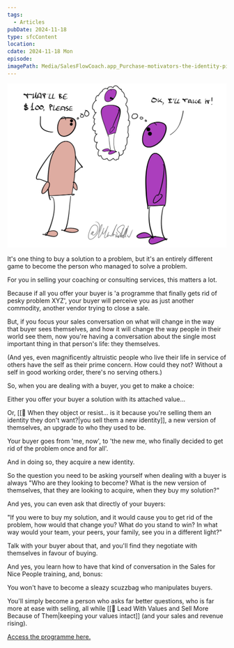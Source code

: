 ```yaml
---
tags:
  - Articles
pubDate: 2024-11-18
type: sfcContent
location: 
cdate: 2024-11-18 Mon
episode: 
imagePath: Media/SalesFlowCoach.app_Purchase-motivators-the-identity-piece_MartinStellar.jpeg
---
```


![](Media/SalesFlowCoach.app_Purchase-motivators-the-identity-piece_MartinStellar.jpeg)

It's one thing to buy a solution to a problem, but it's an entirely different game to become the person who managed to solve a problem.

For you in selling your coaching or consulting services, this matters a lot.

Because if all you offer your buyer is 'a programme that finally gets rid of pesky problem XYZ', your buyer will perceive you as just another commodity, another vendor trying to close a sale.

But, if you focus your sales conversation on what will change in the way that buyer sees themselves, and how it will change the way people in their world see them, now you're having a conversation about the single most important thing in that person's life: they themselves.

(And yes, even magnificently altruistic people who live their life in service of others have the self as their prime concern. How could they not? Without a self in good working order, there's no serving others.)

So, when you are dealing with a buyer, you get to make a choice:

Either you offer your buyer a solution with its attached value...

Or, [[📄 When they object or resist... is it because you're selling them an identity they don't want?|you sell them a new identity]], a new version of themselves, an upgrade to who they used to be.

Your buyer goes from 'me, now', to 'the new me, who finally decided to get rid of the problem once and for all'.

And in doing so, they acquire a new identity.

So the question you need to be asking yourself when dealing with a buyer is always "Who are they looking to become? What is the new version of themselves, that they are looking to acquire, when they buy my solution?"

And yes, you can even ask that directly of your buyers:

"If you were to buy my solution, and it would cause you to get rid of the problem, how would that change you? What do you stand to win? In what way would your team, your peers, your family, see you in a different light?"

Talk with your buyer about that, and you'll find they negotiate with themselves in favour of buying.

And yes, you learn how to have that kind of conversation in the Sales for Nice People training, and, bonus:

You won't have to become a sleazy scuzzbag who manipulates buyers.

You'll simply become a person who asks far better questions, who is far more at ease with selling, all while [[📄 Lead With Values and Sell More Because of Them|keeping your values intact]] (and your sales and revenue rising).

[Access the programme here.](https://martinstellar.com/sales-for-nice-people-info/)